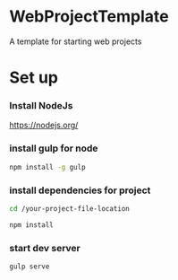 # WebProjectTemplate
A template for starting web projects



# Set up

### Install NodeJs
https://nodejs.org/

### install gulp for node
```sh
npm install -g gulp

```

### install dependencies for project
```sh
cd /your-project-file-location

npm install
```

### start dev server
```sh
gulp serve
```
